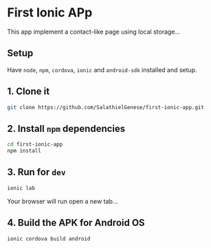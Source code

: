 # First Ionic APp

This app implement a contact-like page using local storage...

## Setup

Have `node`, `npm`, `cordova`, `ionic` and `android-sdk` installed and setup.

## 1. Clone it

```bash
git clone https://github.com/SalathielGenese/first-ionic-app.git
```

## 2. Install `npm` dependencies

```bash
cd first-ionic-app
npm install
```

## 3. Run for `dev`

```bash
ionic lab
```

Your browser will run open a new tab...

## 4. Build the APK for Android OS

```bash
ionic cordova build android
```